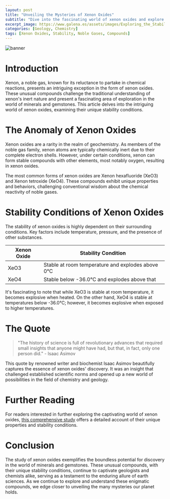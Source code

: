 ```yaml
---
layout: post
title: "Unveiling the Mysteries of Xenon Oxides"
subtitle: "Dive into the fascinating world of xenon oxides and explore their unique stability conditions."
excerpt_image: https://www.galena.es/assets/images/Exploring_the_Stability_of_Xenon_Oxides.png
categories: [Geology, Chemistry]
tags: [Xenon Oxides, Stability, Noble Gases, Compounds]
---
```


![banner](https://www.galena.es/assets/images/Exploring_the_Stability_of_Xenon_Oxides.png "A close-up image of various xenon oxide crystals displayed on a geological specimen background, illustrating the unique structures and colors of these rare compounds, with labels highlighting their stability conditions.")

# Introduction
Xenon, a noble gas, known for its reluctance to partake in chemical reactions, presents an intriguing exception in the form of xenon oxides. These unusual compounds challenge the traditional understanding of xenon's inert nature and present a fascinating area of exploration in the world of minerals and gemstones. This article delves into the intriguing world of xenon oxides, examining their unique stability conditions.

# The Anomaly of Xenon Oxides
Xenon oxides are a rarity in the realm of geochemistry. As members of the noble gas family, xenon atoms are typically chemically inert due to their complete electron shells. However, under certain conditions, xenon can form stable compounds with other elements, most notably oxygen, resulting in xenon oxides.

The most common forms of xenon oxides are Xenon hexafluoride (XeO3) and Xenon tetroxide (XeO4). These compounds exhibit unique properties and behaviors, challenging conventional wisdom about the chemical reactivity of noble gases.

# Stability Conditions of Xenon Oxides
The stability of xenon oxides is highly dependent on their surrounding conditions. Key factors include temperature, pressure, and the presence of other substances. 

| Xenon Oxide | Stability Condition |
| ----------- | ------------------- |
| XeO3        | Stable at room temperature and explodes above 0℃ |
| XeO4        | Stable below -36.0℃ and explodes above that |

It's fascinating to note that while XeO3 is stable at room temperature, it becomes explosive when heated. On the other hand, XeO4 is stable at temperatures below -36.0℃; however, it becomes explosive when exposed to higher temperatures.

# The Quote
>"The history of science is full of revolutionary advances that required small insights that anyone might have had, but that, in fact, only one person did." - Isaac Asimov

This quote by renowned writer and biochemist Isaac Asimov beautifully captures the essence of xenon oxides' discovery. It was an insight that challenged established scientific norms and opened up a new world of possibilities in the field of chemistry and geology.

# Further Reading
For readers interested in further exploring the captivating world of xenon oxides, [this comprehensive study](https://www.nature.com/articles/nchem.2726) offers a detailed account of their unique properties and stability conditions.

# Conclusion
The study of xenon oxides exemplifies the boundless potential for discovery in the world of minerals and gemstones. These unusual compounds, with their unique stability conditions, continue to captivate geologists and chemists alike, serving as a testament to the enduring allure of earth sciences. As we continue to explore and understand these enigmatic compounds, we edge closer to unveiling the many mysteries our planet holds.